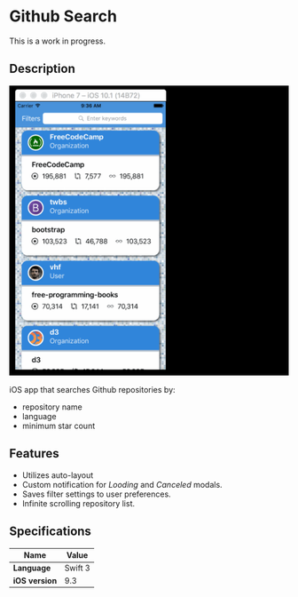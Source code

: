 # Github Search

This is a work in progress.

## Description

![Github Search demo](/images/github-search-demo-1.gif)

iOS app that searches Github repositories by:

* repository name
* language
* minimum star count

## Features

* Utilizes auto-layout
* Custom notification for *Looding* and *Canceled* modals.
* Saves filter settings to user preferences.
* Infinite scrolling repository list.

## Specifications

|Name|Value|
|----|-----|
|**Language**|Swift 3|
|**iOS version**|9.3|
